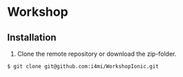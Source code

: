 # Workshop

## Installation

1. Clone the remote repository or download the zip-folder.

```
$ git clone git@github.com:i4mi/WorkshopIonic.git
```
